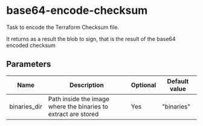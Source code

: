 # base64-encode-checksum

Task to encode the Terraform Checksum file.

It returns as a result the blob to sign, that is the result of the base64 encoded checksum

## Parameters

| Name                 | Description                                                        | Optional  | Default value                                         |
|----------------------|--------------------------------------------------------------------|-----------|-------------------------------------------------------|
| binaries_dir         | Path inside the image where the binaries to extract are stored     | Yes       | "binaries"                                           |

